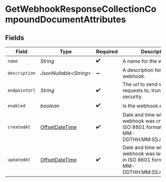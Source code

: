 # GetWebhookResponseCollectionCompoundDocumentAttributes


## Fields

| Field                                                                                            | Type                                                                                             | Required                                                                                         | Description                                                                                      | Example                                                                                          |
| ------------------------------------------------------------------------------------------------ | ------------------------------------------------------------------------------------------------ | ------------------------------------------------------------------------------------------------ | ------------------------------------------------------------------------------------------------ | ------------------------------------------------------------------------------------------------ |
| `name`                                                                                           | *String*                                                                                         | :heavy_check_mark:                                                                               | A name for the webhook.                                                                          | My Webhook                                                                                       |
| `description`                                                                                    | *JsonNullable\<String>*                                                                          | :heavy_minus_sign:                                                                               | A description for the webhook.                                                                   | A webhook for sms events                                                                         |
| `endpointUrl`                                                                                    | *String*                                                                                         | :heavy_check_mark:                                                                               | The url to send webhook requests to, truncated for security.                                     | https://www.example.com                                                                          |
| `enabled`                                                                                        | *boolean*                                                                                        | :heavy_check_mark:                                                                               | Is the webhook enabled.                                                                          |                                                                                                  |
| `createdAt`                                                                                      | [OffsetDateTime](https://docs.oracle.com/javase/8/docs/api/java/time/OffsetDateTime.html)        | :heavy_check_mark:                                                                               | Date and time when the webhook was created, in ISO 8601 format (YYYY-MM-DDTHH:MM:SS.mmmmmm)      | 2022-11-08T01:23:45+00:00                                                                        |
| `updatedAt`                                                                                      | [OffsetDateTime](https://docs.oracle.com/javase/8/docs/api/java/time/OffsetDateTime.html)        | :heavy_check_mark:                                                                               | Date and time when the webhook was last updated, in ISO 8601 format (YYYY-MM-DDTHH:MM:SS.mmmmmm) | 2022-11-08T01:23:45+00:00                                                                        |